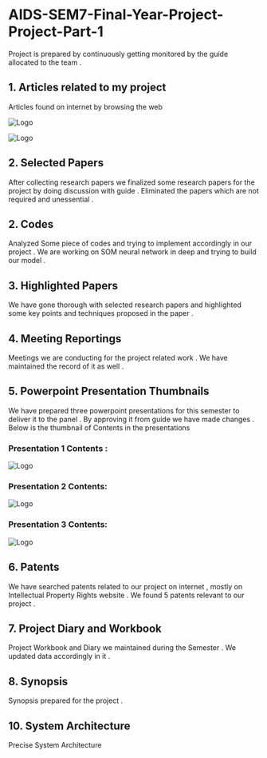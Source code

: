 # AIDS-SEM7-Final-Year-Project-Project-Part-1
Project is prepared by continuously getting monitored by the guide allocated to the team . 


## 1. Articles related to my project 

Articles found on internet by browsing the web 

![Logo](https://github.com/yashraj9011/AIDS-SEM7-Final-Year-Project-Part-1/blob/master/Images/Screenshot%202023-10-23%20054111.png)

![Logo](https://github.com/yashraj9011/AIDS-SEM7-Final-Year-Project-Part-1/blob/master/Images/Screenshot%202023-10-23%20054259.png)


## 2. Selected Papers

After collecting research papers we finalized some research papers for the project by doing discussion with guide . Eliminated the papers which are not required and unessential .

## 2. Codes

Analyzed Some piece of codes and trying to implement accordingly in our project . We are working on SOM neural network in deep and trying to build our model .

## 3. Highlighted Papers

We have gone thorough with selected research papers and highlighted some key points and techniques proposed in the paper . 

## 4. Meeting Reportings

Meetings we are conducting for the project related work . We have maintained the record of it as well .

## 5. Powerpoint Presentation Thumbnails

We have prepared three powerpoint presentations for this semester to deliver it to the panel . By approving it from guide we have made changes . Below is the thumbnail of Contents in the presentations 

### Presentation 1 Contents :
![Logo](https://github.com/yashraj9011/AIDS-SEM7-Final-Year-Project-Part-1/blob/master/Images/Screenshot%202023-10-23%20063613.png)


### Presentation 2 Contents:
![Logo](https://github.com/yashraj9011/AIDS-SEM7-Final-Year-Project-Part-1/blob/master/Images/Screenshot%202023-10-23%20063525.png)


### Presentation 3 Contents:
![Logo](https://github.com/yashraj9011/AIDS-SEM7-Final-Year-Project-Part-1/blob/master/Images/Screenshot%202023-10-23%20062631.png)

## 6. Patents

We have searched patents related to our project on internet , mostly on Intellectual Property Rights website . We found 5 patents relevant to our project . 

## 7. Project Diary and Workbook

Project Workbook and Diary we maintained during the Semester . We updated data accordingly in it .

## 8. Synopsis

Synopsis prepared for the project .




## 10. System Architecture


Precise System Architecture

